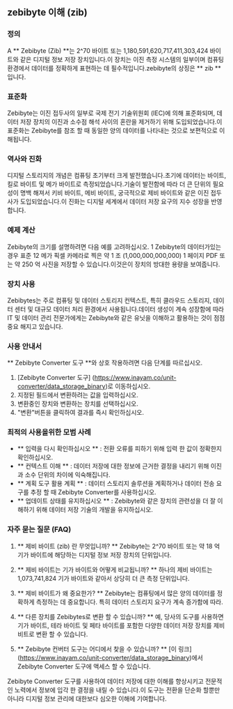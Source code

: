 ## zebibyte 이해 (zib)

### 정의
A ** Zebibyte (Zib) **는 2^70 바이트 또는 1,180,591,620,717,411,303,424 바이트와 같은 디지털 정보 저장 장치입니다.이 장치는 이진 측정 시스템의 일부이며 컴퓨팅 환경에서 데이터를 정확하게 표현하는 데 필수적입니다.zebibyte의 상징은 ** zib **입니다.

### 표준화
Zebibyte는 이진 접두사의 일부로 국제 전기 기술위원회 (IEC)에 의해 표준화되며, 데이터 저장 장치의 이진과 소수점 해석 사이의 혼란을 제거하기 위해 도입되었습니다.이 표준화는 Zebibyte를 참조 할 때 동일한 양의 데이터를 나타내는 것으로 보편적으로 이해됩니다.

### 역사와 진화
디지털 스토리지의 개념은 컴퓨팅 초기부터 크게 발전했습니다.초기에 데이터는 바이트, 킬로 바이트 및 메가 바이트로 측정되었습니다.기술이 발전함에 따라 더 큰 단위의 필요성이 명백 해져서 키비 바이트, 메비 바이트, 궁극적으로 제비 바이트와 같은 이진 접두사가 도입되었습니다.이 진화는 디지털 세계에서 데이터 저장 요구의 지수 성장을 반영합니다.

### 예제 계산
Zebibyte의 크기를 설명하려면 다음 예를 고려하십시오. 1 Zebibyte의 데이터가있는 경우 표준 12 메가 픽셀 카메라로 찍은 약 1 조 (1,000,000,000,000) 1 페이지 PDF 또는 약 250 억 사진을 저장할 수 있습니다.이것은이 장치의 방대한 용량을 보여줍니다.

### 장치 사용
Zebibytes는 주로 컴퓨팅 및 데이터 스토리지 컨텍스트, 특히 클라우드 스토리지, 데이터 센터 및 대규모 데이터 처리 환경에서 사용됩니다.데이터 생성이 계속 성장함에 따라 IT 및 데이터 관리 전문가에게는 Zebibyte와 같은 유닛을 이해하고 활용하는 것이 점점 중요 해지고 있습니다.

### 사용 안내서
** Zebibyte Converter 도구 **와 상호 작용하려면 다음 단계를 따르십시오.
1. [Zebibyte Converter 도구] (https://www.inayam.co/unit-converter/data_storage_binary)로 이동하십시오.
2. 지정된 필드에서 변환하려는 값을 입력하십시오.
3. 변환중인 장치와 변환하는 장치를 선택하십시오.
4. "변환"버튼을 클릭하여 결과를 즉시 확인하십시오.

### 최적의 사용을위한 모범 사례
- ** 입력을 다시 확인하십시오 ** : 전환 오류를 피하기 위해 입력 한 값이 정확한지 확인하십시오.
- ** 컨텍스트 이해 ** : 데이터 저장에 대한 정보에 근거한 결정을 내리기 위해 이진과 소수 단위의 차이에 익숙해집니다.
- ** 계획 도구 활용 계획 ** : 데이터 스토리지 솔루션을 계획하거나 데이터 전송 요구를 추정 할 때 Zebibyte Converter를 사용하십시오.
- ** 업데이트 상태를 유지하십시오 ** : Zebibyte와 같은 장치의 관련성을 더 잘 이해하기 위해 데이터 저장 기술의 개발을 유지하십시오.

### 자주 묻는 질문 (FAQ)

1. ** 제비 바이트 (zib) 란 무엇입니까? **
Zebibyte는 2^70 바이트 또는 약 18 억 기가 바이트에 해당하는 디지털 정보 저장 장치의 단위입니다.

2. ** 제비 바이트는 기가 바이트와 어떻게 비교됩니까? **
하나의 제비 바이트는 1,073,741,824 기가 바이트와 같아서 상당히 더 큰 측정 단위입니다.

3. ** 제비 바이트가 왜 중요한가? **
Zebibyte는 컴퓨팅에서 많은 양의 데이터를 정확하게 측정하는 데 중요합니다. 특히 데이터 스토리지 요구가 계속 증가함에 따라.

4. ** 다른 장치를 Zebibytes로 변환 할 수 있습니까? **
예, 당사의 도구를 사용하면 기가 바이트, 테라 바이트 및 페타 바이트를 포함한 다양한 데이터 저장 장치를 제비비트로 변환 할 수 있습니다.

5. ** Zebibyte 컨버터 도구는 어디에서 찾을 수 있습니까? **
[이 링크] (https://www.inayam.co/unit-converter/data_storage_binary)에서 Zebibyte Converter 도구에 액세스 할 수 있습니다.

Zebibyte Converter 도구를 사용하여 데이터 저장에 대한 이해를 향상시키고 전문적인 노력에서 정보에 입각 한 결정을 내릴 수 있습니다.이 도구는 전환을 단순화 할뿐만 아니라 디지털 정보 관리에 대한보다 심오한 이해에 기여합니다.